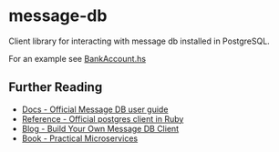 # message-db
Client library for interacting with message db installed in PostgreSQL.

For an example see [BankAccount.hs](./test/Examples/BankAccount.hs)

## Further Reading
- [Docs - Official Message DB user guide](http://docs.eventide-project.org/user-guide/message-db)
- [Reference - Official postgres client in Ruby](https://github.com/eventide-project/message-store-postgres)
- [Blog - Build Your Own Message DB Client](https://blog.eventide-project.org/articles/build-your-own-message-db-client/)
- [Book - Practical Microservices](https://pragprog.com/titles/egmicro/practical-microservices/)
